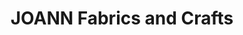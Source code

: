 ---
title: "JOANN Fabrics and Crafts"
url: /savannah-centre/joann-fabrics-and-crafts/
shop: craft
---
